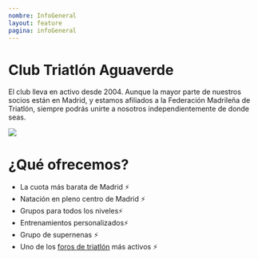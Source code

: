 ```yaml
---
nombre: InfoGeneral
layout: feature
pagina: infoGeneral
---
```

# Club Triatlón Aguaverde

El club lleva en activo desde 2004. Aunque la mayor parte de nuestros socios están en Madrid, y estamos afiliados a la Federación Madrileña de Triatlón, siempre podrás unirte a nosotros independientemente de donde seas.

![](/images/triatlon_villa_de_madrid.png)

# ¿Qué ofrecemos?

* La cuota más barata de Madrid ⚡️
* Natación en pleno centro de Madrid ⚡️
* Grupos para todos los niveles⚡️
* Entrenamientos personalizados⚡️
* Grupo de supernenas ⚡️
* Uno de los [foros de triatlón](https://foro.aguaverde.org/) más activos ⚡️